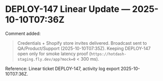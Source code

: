 # DEPLOY-147 Linear Update — 2025-10-10T07:36Z

Comment added:
> Credentials + Shopify store invites delivered. Broadcast sent to QA/Product/Support (2025-10-10T07:35Z). Keeping DEPLOY-147 open only for smoke latency proof (`https://hotdash-staging.fly.dev/app?mock=0` < 300 ms).

Reference: Linear ticket DEPLOY-147, activity log export 2025-10-10T07:36Z.
